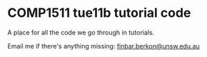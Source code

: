 # COMP1511 tue11b tutorial code
A place for all the code we go through in tutorials.

Email me if there's anything missing: finbar.berkon@unsw.edu.au
